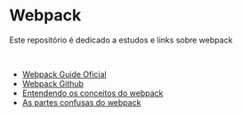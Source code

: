 ﻿# Webpack
 
 Este repositório é dedicado a estudos e links sobre webpack
 
 <br>
 
- [Webpack Guide Oficial](https://webpack.js.org/guides/getting-started/)
- [Webpack Github](https://github.com/webpack)
- [Entendendo os conceitos do webpack](https://medium.com/rocketseat/entendendo-e-dominando-o-webpack-4b2e8b3e02da)
- [As partes confusas do webpack](https://oieduardorabelo.medium.com/as-partes-confusas-do-webpack-f218cfb2d673)
